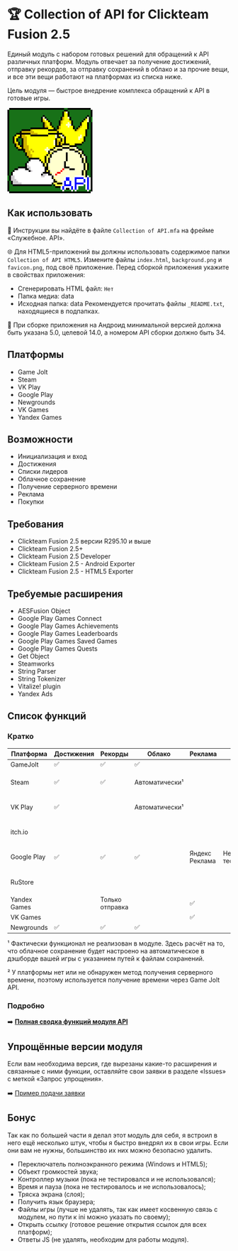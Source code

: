 # 🏆 Collection of API for Clickteam Fusion 2.5
Единый модуль с набором готовых решений для обращений к API различных платформ. Модуль отвечает за получение достижений, отправку рекордов, за отправку сохранений в облако и за прочие вещи, и все эти вещи работают на платформах из списка ниже.

Цель модуля — быстрое внедрение комплекса обращений к API в готовые игры.

![Collection of API Icon](icon.png)
## Как использовать
📒 Инструкции вы найдёте в файле `Collection of API.mfa` на фрейме «Служебное. API».

🌐 Для HTML5-приложений вы должны использовать содержимое папки `Collection of API HTML5`. Измените файлы `index.html`, `background.png` и `favicon.png`, под своё приложение. Перед сборкой приложения укажите в свойствах приложения:
- Сгенерировать HTML файл: `Нет`
- Папка медиа: data
- Исходная папка: data
Рекомендуется прочитать файлы `_README.txt`, находящиеся в подпапках.

📱 При сборке приложения на Андроид минимальной версией должна быть указана 5.0, целевой 14.0, а номером API сборки должно быть 34.
## Платформы
- Game Jolt
- Steam
- VK Play
- Google Play
- Newgrounds
- VK Games
- Yandex Games
## Возможности
- Инициализация и вход
- Достижения
- Списки лидеров
- Облачное сохранение
- Получение серверного времени
- Реклама
- Покупки
## Требования
- Clickteam Fusion 2.5 версии R295.10 и выше
- Clickteam Fusion 2.5+
- Clickteam Fusion 2.5 Developer
- Clickteam Fusion 2.5 - Android Exporter
- Clickteam Fusion 2.5 - HTML5 Exporter
## Требуемые расширения
- AESFusion Object
- Google Play Games Connect
- Google Play Games Achievements
- Google Play Games Leaderboards
- Google Play Games Saved Games
- Google Play Games Quests
- Get Object
- Steamworks
- String Parser
- String Tokenizer
- Vitalize! plugin
- Yandex Ads
## Список функций
### Кратко
|Платформа|Достижения|Рекорды|Облако|Реклама|Покупки|Время|
|---|---|---|---|---|---|---|
|GameJolt|✅|✅|✅|||✅|
|Steam|✅|✅|Автоматически¹|||Через GJ API²|
|VK Play|✅||Автоматически¹|||Через GJ API²|
|itch.io||||||Через GJ API²|
|Google Play|✅|✅|✅|Яндекс Реклама|Не тестировалось|Через GJ API²|
|RuStore||||||Через GJ API²|
|Yandex Games||Только отправка||✅||✅|
|VK Games||||✅|||
|Newgrounds|✅|✅|✅|||✅|

¹ Фактически функционал не реализован в модуле. Здесь расчёт на то, что облачное сохранение будет настроено на автоматическое в дэшборде вашей игры с указанием путей к файлам сохранений.

² У платформы нет или не обнаружен метод получения серверного времени, поэтому используется получение времени через Game Jolt API.
### Подробно
➡️ [**Полная сводка функций модуля API**](https://docs.google.com/spreadsheets/d/15JrQRcRoXMjtDFZX1ss9JBfCUiWzbi4q)
## Упрощённые версии модуля
Если вам необходима версия, где вырезаны какие-то расширения и связанные с ними функции, оставляйте свои заявки в разделе «Issues» с меткой «Запрос упрощения».

➡️ [Пример подачи заявки](https://github.com/GKProduction/Collection-of-API-Clickteam-Fusion-2.5/issues/1)
## Бонус
Так как по большей части я делал этот модуль для себя, я встроил в него ещё несколько штук, чтобы я быстро внедрял их в свои игры. Если они вам не нужны, большинство их них можно безопасно удалить.
- Переключатель полноэкранного режима (Windows и HTML5);
- Объект громкостей звука;
- Контроллер музыки (пока не тестировался и не использовался);
- Время и пауза (пока не тестировалось и не использовалось);
- Тряска экрана (слоя);
- Получить язык браузера;
- Файлы игры (лучше не удалять, так как имеет косвенную связь с модулем, но пути к ini можно указать по своему);
- Открыть ссылку (готовое решение открытия ссылок для всех платформ);
- Ответы JS (не удалять, необходим для работы модуля).
